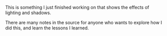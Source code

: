 This is something I just finished working on that shows the effects of lighting and shadows.

There are many notes in the source for anyone who wants to explore how I did this, and learn the lessons
I learned.
